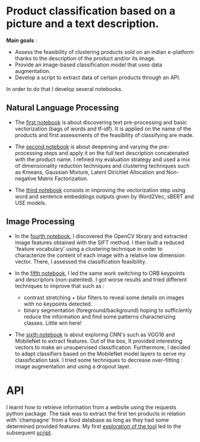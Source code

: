 # Product classification based on a picture and a text description.

**Main goals** :
- Assess the feasibility of clustering products sold on an indian e-platform thanks to the description of the product and/or its image.
- Provide an image-based classification model that uses data augmentation.
- Develop a script to extract data of certain products through an API.

In order to do that I develop several notebooks.

## Natural Language Processing

- The [first notebook](https://nbviewer.org/github/JulienfLeBoucher/OC_classification_from_text_and_image/blob/main/NLP.ipynb) is about discovering text pre-processing and basic vectorization (bags of words and tf-idf). It is applied on the name of the products and first assessments of the feasibility of classifying are made.

- The [second notebook](https://nbviewer.org/github/JulienfLeBoucher/OC_classification_from_text_and_image/blob/main/NLP2.ipynb) is about deepening and varying the pre-processing steps and apply it on the full text description concatenated with the product name. I refined my evaluation strategy and used a mix of dimensionality reduction techniques and clustering techniques such as Kmeans, Gaussian Mixture, Latent Dirichlet Allocation and Non-negative Matrix Factorization.

- The [third notebook](https://nbviewer.org/github/JulienfLeBoucher/OC_classification_from_text_and_image/blob/main/NLP3.ipynb) consists in improving the vectorization step using word and sentence embeddings
outputs given by Word2Vec, sBERT and USE models.

## Image Processing
- In the [fourth notebook](https://nbviewer.org/github/JulienfLeBoucher/OC_classification_from_text_and_image/blob/main/SIFT.ipynb), I discovered the OpenCV library and extracted image features obtained with the SIFT method. I then built a reduced 'feature vocabulary' using a clustering technique in order to characterize the content of each image with a relative low dimension vector. There, I assessed the classification feasibility.

- In the [fifth notebook](https://nbviewer.org/github/JulienfLeBoucher/OC_classification_from_text_and_image/blob/main/ORB.ipynb), I led the same work switching to ORB keypoints and descriptors (non-patented). I got worse results and tried different techniques to improve that such as :
    - contrast stretching + blur filters to reveal some details on images with no keypoints detected.
    - binary segmentation (foreground/background) hoping to sufficiently reduce the information and find some patterns characterizing classes. Little win here!



- The [sixth notebook](https://nbviewer.org/github/JulienfLeBoucher/OC_classification_from_text_and_image/blob/main/CNN.ipynb) is about exploring CNN's such as VGG16 and MobileNet to extract features. Out of the box, It provided interesting vectors to make an unsupervised classification. Furthermore, I decided to adapt classifiers based on the MobileNet model layers to serve my classification task. I tried some techniques to decrease over-fitting : image augmentation and using a dropout layer. 

# API

I learnt how to retrieve information from a website using the requests python package. The task was to extract the first ten products in relation with 'champagne' from a food database as long as they had some determined provided features. My first [exploration of the tool](https://nbviewer.org/github/JulienfLeBoucher/OC_classification_from_text_and_image/blob/main/test_api.ipynb) led to the subsequent [script](https://github.com/JulienfLeBoucher/OC_classification_from_text_and_image/blob/main/query_champagne_products.py).